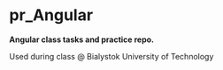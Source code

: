# pr_Angular

**Angular class tasks and practice repo.**

Used during class @ Bialystok University of Technology

